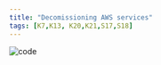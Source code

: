 ```yaml
---
title: "Decomissioning AWS services"
tags: [K7,K13, K20,K21,S17,S18]
---
```




![code](../carbon.png)
